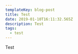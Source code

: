 ```yaml
---
templateKey: blog-post
title: Test
date: 2019-01-10T16:11:32.565Z
description: Test
tags:
  - test
---
```

Test
